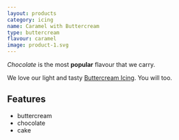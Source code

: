 ```yaml
---
layout: products
category: icing
name: Caramel with Buttercream
type: buttercream
flavour: caramel
image: product-1.svg
---
```


*Chocolate* is the most **popular** flavour that we carry.

We love our light and tasty [Buttercream Icing](https://en.wikipedia.org/wiki/Buttercream). You will too.

<!-- 	# = h1 
		## = h2 
-->

## Features

- buttercream
- chocolate
- cake

<img src="{{site.baseurl}}/assets/product-1.svg" class="icing-description" alt="">
